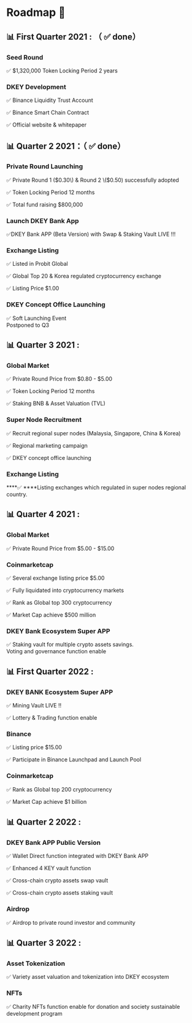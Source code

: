 # Roadmap 📝

##  📊 First Quarter 2021 : （ ✅ done）

### **Seed Round** 

✅ $1,320,000 Token Locking Period 2 years

###  **DKEY Development** 

✅ Binance Liquidity Trust Account 

✅ Binance Smart Chain Contract 

✅ Official website & whitepaper



## 📊 Quarter 2 2021：（ ✅ done）

### **Private Round Launching** 

✅ Private Round 1 \($0.30\) & Round 2 \($0.50\) successfully adopted

✅ Token Locking Period 12 months

✅ Total fund raising $800,000

### **Launch DKEY Bank App** 

✅DKEY Bank APP \(Beta Version\) with Swap & Staking Vault LIVE !!!

### Exchange Listing

✅ Listed in Probit Global

✅ Global Top 20 & Korea regulated cryptocurrency exchange

✅ Listing Price $1.00

###  **DKEY Concept Office Launching** 

✅ Soft Launching Event   
         Postponed to Q3

## 📊 Quarter 3 2021 :

### **Global Market**

✅ Private Round Price from $0.80 - $5.00

✅ Token Locking Period 12 months

✅ Staking BNB & Asset Valuation \(TVL\)

### Super Node Recruitment

✅ Recruit regional super nodes \(Malaysia, Singapore, China & Korea\)

✅ Regional marketing campaign

✅ DKEY concept office launching

### **Exchange Listing**

\*\*\*\*✅ ****Listing exchanges which regulated in super nodes regional country.

## 📊 Quarter 4 2021 :

### Global Market

✅ Private Round Price from $5.00 - $15.00

### Coinmarketcap

✅ Several exchange listing price $5.00

✅ Fully liquidated into cryptocurrency markets

✅ Rank as Global top 300 cryptocurrency

✅ Market Cap achieve $500 million

### **DKEY Bank Ecosystem Super APP** 

✅ Staking vault for multiple crypto assets savings.  
         Voting and governance function enable

## 📊 First Quarter 2022 :

### **DKEY BANK Ecosystem Super APP**

✅ Mining Vault LIVE !!

✅ Lottery & Trading function enable

### **Binance** 

✅ Listing price $15.00

✅ Participate in Binance Launchpad and Launch Pool

### Coinmarketcap

✅ Rank as Global top 200 cryptocurrency

✅ Market Cap achieve $1 billion

## 📊 Quarter 2 2022 :

### **DKEY Bank APP Public Version**

✅ Wallet Direct function integrated with DKEY Bank APP

✅ Enhanced 4 KEY vault function

✅ Cross-chain crypto assets swap vault

✅ Cross-chain crypto assets staking vault

### Airdrop

✅ Airdrop to private round investor and community

## 📊 Quarter 3 2022 :

### Asset Tokenization

✅ Variety asset valuation and tokenization into DKEY ecosystem

### NFTs

✅ Charity NFTs function enable for donation and society sustainable development program

